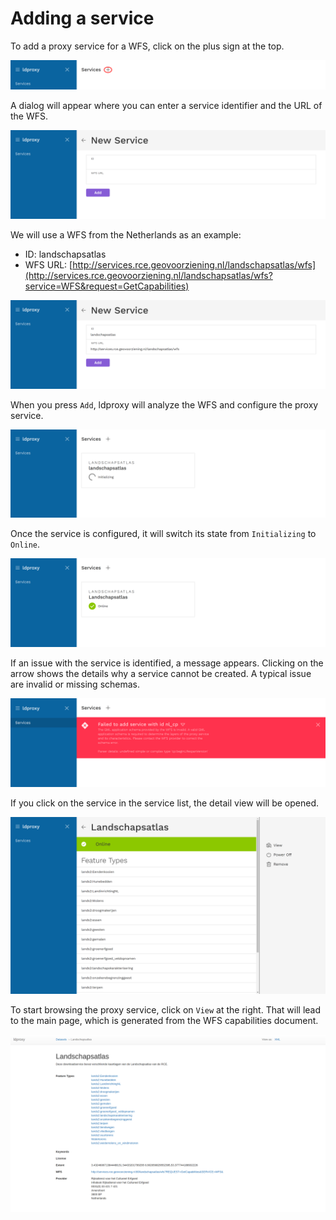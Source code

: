 # Adding a service

To add a proxy service for a WFS, click on the plus sign at the top.

![ldproxy Manager - add](../img/manager-02.png)

A dialog will appear where you can enter a service identifier and the URL of the WFS.

![ldproxy Manager - new service](../img/manager-03.png)

We will use a WFS from the Netherlands as an example:

- ID: landschapsatlas
- WFS URL: [http://services.rce.geovoorziening.nl/landschapsatlas/wfs](http://services.rce.geovoorziening.nl/landschapsatlas/wfs?service=WFS&request=GetCapabilities)

![ldproxy Manager - add landschapsatlas](../img/manager-04.png)

When you press `Add`, ldproxy will analyze the WFS and configure the proxy service. 

![ldproxy Manager - adding landschapsatlas](../img/manager-05.png)

Once the service is configured, it will switch its state from `Initializing` to `Online`.

![ldproxy Manager - added landschapsatlas](../img/manager-06.png)

If an issue with the service is identified, a message appears. Clicking on the arrow shows the details why a service cannot be created. A typical issue are invalid or missing schemas.

![ldproxy Manager - failure](../img/manager-07.png)

If you click on the service in the service list, the detail view will be opened.

![ldproxy Manager - detail view](../img/manager-08.png)

To start browsing the proxy service, click on `View` at the right. That will lead to the main page, which is generated from the WFS capabilities document.

![ldproxy Manager - landing page](../img/landing-page-01.png)